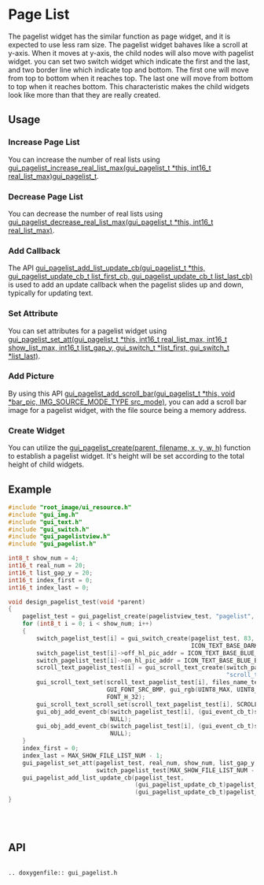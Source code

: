 # Page List

The pagelist widget has the similar function as page widget, and it is expected to use less ram size. The pagelist widget bahaves like a scroll at y-axis. When it moves at y-axis, the child nodes will also move with pagelist widget. you can set two switch widget which indicate the first and the last, and two border line which indicate top and bottom. The first one will move from top to bottom when it reaches top. The last one will move from bottom to top when it reaches bottom. This characteristic makes the child widgets look like more than that they are really created.

## Usage

### Increase Page List

You can increase the number of real lists using [gui_pagelist_increase_real_list_max(gui_pagelist_t *this, int16_t real_list_max)](#gui_pagelist_increase_real_list_max)[gui_pagelist_t](#gui_pagelist_t).

### Decrease Page List
You can decrease the number of real lists using [gui_pagelist_decrease_real_list_max(gui_pagelist_t *this, int16_t real_list_max)](#gui_pagelist_decrease_real_list_max).

### Add Callback

The API [gui_pagelist_add_list_update_cb(gui_pagelist_t *this, gui_pagelist_update_cb_t list_first_cb, gui_pagelist_update_cb_t list_last_cb)](#gui_pagelist_add_list_update_cb) is used to add an update callback when the pagelist slides up and down, typically for updating text.

### Set Attribute
You can set attributes for a pagelist widget using [gui_pagelist_set_att(gui_pagelist_t *this, int16_t real_list_max, int16_t show_list_max, int16_t list_gap_y, gui_switch_t *list_first, gui_switch_t *list_last)](#gui_pagelist_set_att).

### Add Picture

By using this API [gui_pagelist_add_scroll_bar(gui_pagelist_t *this, void *bar_pic, IMG_SOURCE_MODE_TYPE src_mode)](#gui_pagelist_add_scroll_bar), you can add a scroll bar image for a pagelist widget, with the file source being a memory address.

### Create Widget

You can utilize the [gui_pagelist_create(parent, filename, x, y, w, h)](#gui_pagelist_create) function to establish a pagelist widget. It's height will be set according to the total height of child widgets.

## Example


```c
#include "root_image/ui_resource.h"
#include "gui_img.h"
#include "gui_text.h"
#include "gui_switch.h"
#include "gui_pagelistview.h"
#include "gui_pagelist.h"

int8_t show_num = 4;
int16_t real_num = 20;
int16_t list_gap_y = 20;
int16_t index_first = 0;
int16_t index_last = 0;

void design_pagelist_test(void *parent)
{
    pagelist_test = gui_pagelist_create(pagelistview_test, "pagelist", 0, 0, LCD_W, LCD_H);
    for (int8_t i = 0; i < show_num; i++)
    {
        switch_pagelist_test[i] = gui_switch_create(pagelist_test, 83, 111 + i * (list_gap_y + 64), 288, 64,
                                                    ICON_TEXT_BASE_DARK_BIN, ICON_TEXT_BASE_DARK_BIN);
        switch_pagelist_test[i]->off_hl_pic_addr = ICON_TEXT_BASE_BLUE_BIN;
        switch_pagelist_test[i]->on_hl_pic_addr = ICON_TEXT_BASE_BLUE_BIN;
        scroll_text_pagelist_test[i] = gui_scroll_text_create(switch_pagelist_test[i],
                                                              "scroll_text_record_files", 0, 0, 128, FONT_H_32);
        gui_scroll_text_set(scroll_text_pagelist_test[i], files_name_test[i],
                            GUI_FONT_SRC_BMP, gui_rgb(UINT8_MAX, UINT8_MAX, UINT8_MAX), strlen(files_name_test[i]),
                            FONT_H_32);
        gui_scroll_text_scroll_set(scroll_text_pagelist_test[i], SCROLL_X, 0, 0, 5000, 0);
        gui_obj_add_event_cb(switch_pagelist_test[i], (gui_event_cb_t)swtich_pagelist_touch_cb, GUI_EVENT_1,
                             NULL);
        gui_obj_add_event_cb(switch_pagelist_test[i], (gui_event_cb_t)swtich_pagelist_touch_cb, GUI_EVENT_2,
                             NULL);
    }
    index_first = 0;
    index_last = MAX_SHOW_FILE_LIST_NUM - 1;
    gui_pagelist_set_att(pagelist_test, real_num, show_num, list_gap_y, switch_pagelist_test[0],
                         switch_pagelist_test[MAX_SHOW_FILE_LIST_NUM - 1]);
    gui_pagelist_add_list_update_cb(pagelist_test,
                                    (gui_pagelist_update_cb_t)pagelist_test_update_list_first_cb,
                                    (gui_pagelist_update_cb_t)pagelist_test_update_list_last_cb);
}
```
<br>

<br>

<span id = "api">

## API

</span>

```eval_rst

.. doxygenfile:: gui_pagelist.h

```
